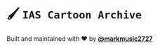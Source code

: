 # 🖌 `IAS Cartoon Archive`

Built and maintained with ❤️ by [__@markmusic2727__](https://twitter.com/MarkMusic2727)